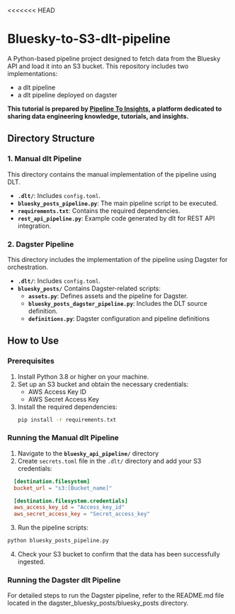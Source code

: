 <<<<<<< HEAD
# Bluesky-to-S3-dlt-pipeline

A Python-based pipeline project designed to fetch data from the Bluesky API and load it into an S3 bucket. This repository includes two implementations: 
- a dlt pipeline 
- a dlt pipeline deployed on dagster

**This tutorial is prepared by [Pipeline To Insights](https://pipeline2insights.substack.com/), a platform dedicated to sharing data engineering knowledge, tutorials, and insights.**

## Directory Structure

### 1. Manual dlt Pipeline
This directory contains the manual implementation of the pipeline using DLT.

- **`.dlt/`**: Includes `config.toml`.
- **`bluesky_posts_pipeline.py`**: The main pipeline script to be executed. 
- **`requirements.txt`**: Contains the required dependencies.
- **`rest_api_pipeline.py`**: Example code generated by dlt for REST API integration.

### 2. Dagster Pipeline
This directory includes the implementation of the pipeline using Dagster for orchestration.

- **`.dlt/`**: Includes `config.toml`.
- **`bluesky_posts/`**
  Contains Dagster-related scripts:
  - **`assets.py`**: Defines assets and the pipeline for Dagster.
  - **`bluesky_posts_dagster_pipeline.py`**: Includes the DLT source definition.
  - **`definitions.py`**: Dagster configuration and pipeline definitions

## **How to Use**

### **Prerequisites**
1. Install Python 3.8 or higher on your machine.
2. Set up an S3 bucket and obtain the necessary credentials:
   - AWS Access Key ID
   - AWS Secret Access Key
3. Install the required dependencies:
   ```bash
   pip install -r requirements.txt
   ```
### **Running the Manual dlt Pipeline**
1. Navigate to the **`bluesky_api_pipeline/`** directory
2. Create `secrets.toml` file in the `.dlt/` directory and add your S3 credentials:
```toml
  [destination.filesystem]
  bucket_url = "s3:[Bucket_name]" 

  [destination.filesystem.credentials]
  aws_access_key_id = "Access_key_id"
  aws_secret_access_key = "Secret_access_key"
```
3. Run the pipeline scripts:
```bash
python bluesky_posts_pipeline.py
```
4. Check your S3 bucket to confirm that the data has been successfully ingested.

### **Running the Dagster dlt Pipeline**
For detailed steps to run the Dagster pipeline, refer to the README.md file located in the dagster_bluesky_posts/bluesky_posts directory.

